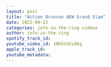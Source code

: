 ```yaml
---
layout: post
title: "Action Brunson AEW Grand Slam"
date: 2022-09-22
categories: jofo-in-the-ring videos
author: jofo-in-the-ring
spotify_track_id: 
youtube_video_id: zNhXzGXiAKg
apple_track_id: 
youtube_metadata: 
---
```

